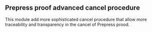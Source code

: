 Prepress proof advanced cancel procedure
----------------------------------------
This module add more sophisticated cancel procedure that allow more traceability and transparency in the cancel of Prepress prood.



